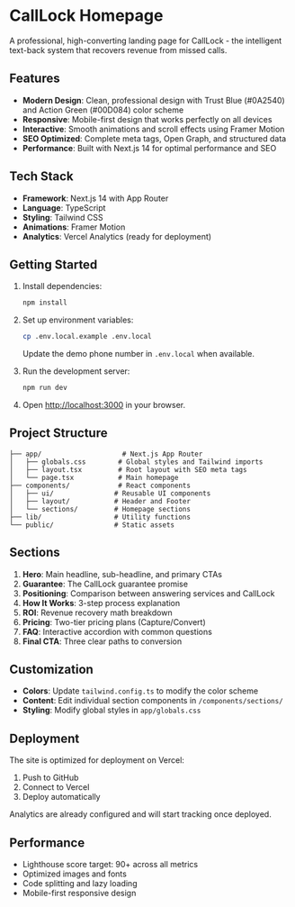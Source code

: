 # CallLock Homepage

A professional, high-converting landing page for CallLock - the intelligent text-back system that recovers revenue from missed calls.

## Features

- **Modern Design**: Clean, professional design with Trust Blue (#0A2540) and Action Green (#00D084) color scheme
- **Responsive**: Mobile-first design that works perfectly on all devices
- **Interactive**: Smooth animations and scroll effects using Framer Motion
- **SEO Optimized**: Complete meta tags, Open Graph, and structured data
- **Performance**: Built with Next.js 14 for optimal performance and SEO

## Tech Stack

- **Framework**: Next.js 14 with App Router
- **Language**: TypeScript
- **Styling**: Tailwind CSS
- **Animations**: Framer Motion
- **Analytics**: Vercel Analytics (ready for deployment)

## Getting Started

1. Install dependencies:
   ```bash
   npm install
   ```

2. Set up environment variables:
   ```bash
   cp .env.local.example .env.local
   ```
   Update the demo phone number in `.env.local` when available.

3. Run the development server:
   ```bash
   npm run dev
   ```

4. Open [http://localhost:3000](http://localhost:3000) in your browser.

## Project Structure

```
├── app/                    # Next.js App Router
│   ├── globals.css        # Global styles and Tailwind imports
│   ├── layout.tsx         # Root layout with SEO meta tags
│   └── page.tsx           # Main homepage
├── components/            # React components
│   ├── ui/               # Reusable UI components
│   ├── layout/           # Header and Footer
│   └── sections/         # Homepage sections
├── lib/                  # Utility functions
└── public/               # Static assets
```

## Sections

1. **Hero**: Main headline, sub-headline, and primary CTAs
2. **Guarantee**: The CallLock guarantee promise
3. **Positioning**: Comparison between answering services and CallLock
4. **How It Works**: 3-step process explanation
5. **ROI**: Revenue recovery math breakdown
6. **Pricing**: Two-tier pricing plans (Capture/Convert)
7. **FAQ**: Interactive accordion with common questions
8. **Final CTA**: Three clear paths to conversion

## Customization

- **Colors**: Update `tailwind.config.ts` to modify the color scheme
- **Content**: Edit individual section components in `/components/sections/`
- **Styling**: Modify global styles in `app/globals.css`

## Deployment

The site is optimized for deployment on Vercel:

1. Push to GitHub
2. Connect to Vercel
3. Deploy automatically

Analytics are already configured and will start tracking once deployed.

## Performance

- Lighthouse score target: 90+ across all metrics
- Optimized images and fonts
- Code splitting and lazy loading
- Mobile-first responsive design
